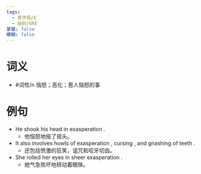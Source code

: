 ```yaml
---
tags:
  - 首字母/E
  - 级别/GRE
掌握: false
模糊: false
---
```

# 词义
- #词性/n  恼怒；恶化；惹人恼怒的事
# 例句
- He shook his head in exasperation .
	- 他恼怒地摇了摇头。
- It also involves howls of exasperation , cursing , and gnashing of teeth .
	- 还包括愤激的狂笑，诅咒和咬牙切齿。
- She rolled her eyes in sheer exasperation .
	- 她气急败坏地转动着眼珠。
